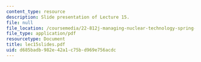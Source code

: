 ```yaml
---
content_type: resource
description: Slide presentation of Lecture 15.
file: null
file_location: /coursemedia/22-812j-managing-nuclear-technology-spring-2004/d685badb982e42a1c75bd969e756acdc_lec15slides.pdf
file_type: application/pdf
resourcetype: Document
title: lec15slides.pdf
uid: d685badb-982e-42a1-c75b-d969e756acdc
---
```

